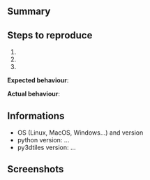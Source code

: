 <!---
Please read this!

Before opening a new issue, make sure to search the existing issues for your problems, using the `bug` label :

https://gitlab.com/Oslandia/py3dtiles/-/issues/?sort=created_date&state=opened&label_name%5B%5D=Bug&first_page_size=20
-->

## Summary

<!---
Please provide a brief description of the issue.
-->

## Steps to reproduce

<!--
Without any step to reproduce, qualifying or fixing bugs is very hard. Please
provide detailed steps to reproduce this bug. Attach any test case you have,
making it as minimal as possible.
-->

1.
1.
1.

**Expected behaviour**:

**Actual behaviour**:

<!--
Please attach the full output of py3dtiles if usage in command line, or the stacktrace, if relevant.
-->

## Informations

- OS (Linux, MacOS, Windows...) and version
- python version: ...
- py3dtiles version: ...

## Screenshots

<!---
Provide images and screenshots here.
-->
